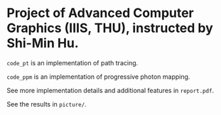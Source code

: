 # Project of Advanced Computer Graphics (IIIS, THU), instructed by Shi-Min Hu. 

`code_pt` is an implementation of path tracing. 

`code_ppm` is an implementation of progressive photon mapping. 

See more implementation details and additional features in `report.pdf`. 

See the results in `picture/`. 